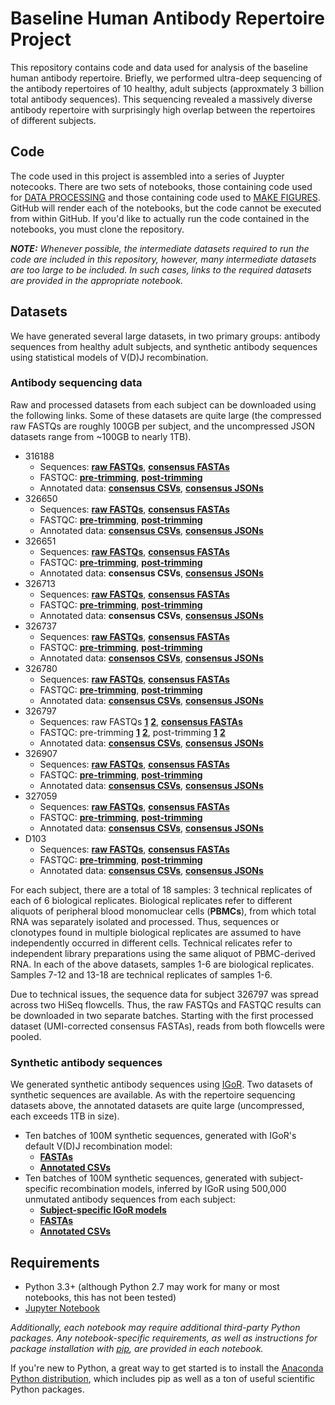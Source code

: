 # Baseline Human Antibody Repertoire Project

This repository contains code and data used for analysis of the baseline human antibody repertoire. Briefly, we performed
ultra-deep sequencing of the antibody repertoires of 10 healthy, adult subjects (approxmately 3 billion total antibody sequences). This sequencing revealed a massively diverse antibody repertoire with surprisingly high overlap between the repertoires of different subjects.

## Code
The code used in this project is assembled into a series of Juypter notecooks. There are two sets of notebooks, those containing code used for [DATA PROCESSING](https://github.com/briney/grp_paper/tree/master/data_processing) and those containing code used to [MAKE FIGURES](https://github.com/briney/grp_paper/tree/master/make_figures). GitHub will render each of the notebooks, but the code cannot be executed from within GitHub. If you'd like to actually run the code contained in the notebooks, you must clone the repository.

**_NOTE:_** *Whenever possible, the intermediate datasets required to run the code are included in this repository, however, many intermediate datasets are too large to be included. In such cases, links to the required datasets are provided in the appropriate notebook.*

## Datasets  
We have generated several large datasets, in two primary groups: antibody sequences from healthy adult subjects, and synthetic antibody sequences using statistical models of V(D)J recombination. 

### Antibody sequencing data
Raw and processed datasets from each subject can be downloaded using the following links. Some of these datasets are quite large (the compressed raw FASTQs are roughly 100GB per subject, and the uncompressed JSON datasets range from ~100GB to nearly 1TB).

  - 316188
    - Sequences: [**raw FASTQs**](http://burtonlab.s3.amazonaws.com/sequencing-data/hiseq_2016-supplement/316188_HNCHNBCXY_raw-fastqs.tar.gz), [**consensus FASTAs**](http://burtonlab.s3.amazonaws.com/sequencing-data/hiseq_2016-supplement/316188_HNCHNBCXY_consensus_UID18-cdr3nt-90_071817.tar.gz)
    - FASTQC: [**pre-trimming**](http://burtonlab.s3.amazonaws.com/sequencing-data/hiseq_2016-supplement/316188_HNCHNBCXY_pre-trimmed-fastqc.tar.gz), [**post-trimming**](http://burtonlab.s3.amazonaws.com/sequencing-data/hiseq_2016-supplement/316188_HNCHNBCXY_post-trimmed-fastqc.tar.gz)
    - Annotated data: [**consensus CSVs**](http://burtonlab.s3.amazonaws.com/sequencing-data/hiseq_2016-supplement/316188_HNCHNBCXY_consensus_UID18-cdr3nt-90_minimal_071817.tar.gz), [**consensus JSONs**](http://burtonlab.s3.amazonaws.com/sequencing-data/hiseq_2016-supplement/316188_HNCHNBCXY_consensus_UID18-cdr3nt-90_json_071817.tar.gz)
  - 326650
    - Sequences: [**raw FASTQs**](http://burtonlab.s3.amazonaws.com/sequencing-data/hiseq_2016-supplement/326650_HCGCYBCXY_raw-fastqs.tar.gz), [**consensus FASTAs**](http://burtonlab.s3.amazonaws.com/sequencing-data/hiseq_2016-supplement/326650_HCGCYBCXY_consensus_UID18-cdr3nt-90_071817.tar.gz)
    - FASTQC: [**pre-trimming**](http://burtonlab.s3.amazonaws.com/sequencing-data/hiseq_2016-supplement/326650_HCGCYBCXY_pre-trimmed-fastqc.tar.gz), [**post-trimming**](http://burtonlab.s3.amazonaws.com/sequencing-data/hiseq_2016-supplement/326650_HCGCYBCXY_post-trimmed-fastqc.tar.gz)
    - Annotated data: [**consensus CSVs**](http://burtonlab.s3.amazonaws.com/sequencing-data/hiseq_2016-supplement/326650_HCGCYBCXY_consensus_UID18-cdr3nt-90_minimal_071817.tar.gz), [**consensus JSONs**](http://burtonlab.s3.amazonaws.com/sequencing-data/hiseq_2016-supplement/326650_HCGCYBCXY_consensus_UID18-cdr3nt-90_json_071817.tar.gz)
  - 326651
    - Sequences: [**raw FASTQs**](http://burtonlab.s3.amazonaws.com/sequencing-data/hiseq_2016-supplement/326651_HC5LVBCXY_raw-fastqs.tar.gz), [**consensus FASTAs**](http://burtonlab.s3.amazonaws.com/sequencing-data/hiseq_2016-supplement/326651_HC5LVBCXY_consensus_UID18-cdr3nt-90_071817.tar.gz)
    - FASTQC: [**pre-trimming**](http://burtonlab.s3.amazonaws.com/sequencing-data/hiseq_2016-supplement/326651_HC5LVBCXY_pre-trimmed-fastqc.tar.gz), [**post-trimming**](http://burtonlab.s3.amazonaws.com/sequencing-data/hiseq_2016-supplement/326651_HC5LVBCXY_post-trimmed-fastqc.tar.gz)
    - Annotated data: **consensus CSVs**, [**consensus JSONs**](http://burtonlab.s3.amazonaws.com/sequencing-data/hiseq_2016-supplement/326651_HC5LVBCXY_consensus_UID18-cdr3nt-90_jsons_071817.tar.gz)
  - 326713
    - Sequences: [**raw FASTQs**](http://burtonlab.s3.amazonaws.com/sequencing-data/hiseq_2016-supplement/326713_HJLLNBCXY_raw-fastqs.tar.gz), [**consensus FASTAs**](http://burtonlab.s3.amazonaws.com/sequencing-data/hiseq_2016-supplement/326713_HJLLNBCXY_consensus_UID18-cdr3nt-90_071817.tar.gz)
    - FASTQC: [**pre-trimming**](http://burtonlab.s3.amazonaws.com/sequencing-data/hiseq_2016-supplement/326713_HJLLNBCXY_pre-trimmed-fastqc.tar.gz), [**post-trimming**](http://burtonlab.s3.amazonaws.com/sequencing-data/hiseq_2016-supplement/326713_HJLLNBCXY_post-trimmed-fastqc.tar.gz)
    - Annotated data: **consensus CSVs**, [**consensus JSONs**](http://burtonlab.s3.amazonaws.com/sequencing-data/hiseq_2016-supplement/326713_HJLLNBCXY_consensus_UID18-cdr3nt-90_jsons_071817.tar.gz)
  - 326737
    - Sequences: [**raw FASTQs**](http://burtonlab.s3.amazonaws.com/sequencing-data/hiseq_2016-supplement/326737_HNKVKBCXY_raw-fastqs.tar.gz), [**consensus FASTAs**](http://burtonlab.s3.amazonaws.com/sequencing-data/hiseq_2016-supplement/326737_HNKVKBCXY_consensus_UID18-cdr3nt-90_071817.tar.gz)
    - FASTQC:  [**pre-trimming**](http://burtonlab.s3.amazonaws.com/sequencing-data/hiseq_2016-supplement/326737_HNKVKBCXY_pre-trimmed-fastqc.tar.gz), [**post-trimming**](http://burtonlab.s3.amazonaws.com/sequencing-data/hiseq_2016-supplement/326737_HNKVKBCXY_post-trimmed-fastqc.tar.gz)
    - Annotated data: [**consensos CSVs**](http://burtonlab.s3.amazonaws.com/sequencing-data/hiseq_2016-supplement/326737_HNKVKBCXY_consensus_UID18-cdr3nt-90_minimal_071817.tar.gz), [**consensus JSONs**](http://burtonlab.s3.amazonaws.com/sequencing-data/hiseq_2016-supplement/326737_HNKVKBCXY_consensus_UID18-cdr3nt-90_json_071817.tar.gz)
  - 326780
    - Sequences: [**raw FASTQs**](http://burtonlab.s3.amazonaws.com/sequencing-data/hiseq_2016-supplement/326780_HLH7KBCXY_raw-fastqs.tar.gz), [**consensus FASTAs**](http://burtonlab.s3.amazonaws.com/sequencing-data/hiseq_2016-supplement/326780_HLH7KBCXY_consensus_UID18-cdr3nt-90_071817.tar.gz)
    - FASTQC:  [**pre-trimming**](http://burtonlab.s3.amazonaws.com/sequencing-data/hiseq_2016-supplement/326780_HLH7KBCXY_pre-trimmed-fastqc.tar.gz), [**post-trimming**](http://burtonlab.s3.amazonaws.com/sequencing-data/hiseq_2016-supplement/326780_HLH7KBCXY_post-trimmed-fastqc.tar.gz)
    - Annotated data: [**consensus CSVs**](http://burtonlab.s3.amazonaws.com/sequencing-data/hiseq_2016-supplement/326780_HLH7KBCXY_consensus_UID18-cdr3nt-90_minimal_071817.tar.gz), [**consensus JSONs**](http://burtonlab.s3.amazonaws.com/sequencing-data/hiseq_2016-supplement/326780_HLH7KBCXY_consensus_UID18-cdr3nt-90_json_071817.tar.gz)
  - 326797
    - Sequences: raw FASTQs [**1**](http://burtonlab.s3.amazonaws.com/sequencing-data/hiseq_2016-supplement/326797_HJLN5BCXY_raw-fastqs.tar.gz) [**2**](http://burtonlab.s3.amazonaws.com/sequencing-data/hiseq_2016-supplement/326797_HCGNLBCXY_raw-fastqs.tar.gz), [**consensus FASTAs**](http://burtonlab.s3.amazonaws.com/sequencing-data/hiseq_2016-supplement/326797_HCGNLBCXY%2BHJLN5BCXY_consensus_UID18-cdr3nt-90_071817.tar.gz)
    - FASTQC: pre-trimming [**1**](http://burtonlab.s3.amazonaws.com/sequencing-data/hiseq_2016-supplement/326797_HJLN5BCXY_pre-trimmed-fastqc.tar.gz) [**2**](http://burtonlab.s3.amazonaws.com/sequencing-data/hiseq_2016-supplement/326797_HCGNLBCXY_pre-trimmed-fastqc.tar.gz), post-trimming [**1**](http://burtonlab.s3.amazonaws.com/sequencing-data/hiseq_2016-supplement/326797_HJLN5BCXY_post-trimmed-fastqc.tar.gz) [**2**](http://burtonlab.s3.amazonaws.com/sequencing-data/hiseq_2016-supplement/326797_HCGNLBCXY_post-trimmed-fastqc.tar.gz)
    - Annotated data: [**consensus CSVs**](http://burtonlab.s3.amazonaws.com/sequencing-data/hiseq_2016-supplement/326797_HCGNLBCXY%2BHJLN5BCXY_consensus_UID18-cdr3nt-90_minimal_071817.tar.gz), [**consensus JSONs**](http://burtonlab.s3.amazonaws.com/sequencing-data/hiseq_2016-supplement/326797_HCGNLBCXY%2BHJLN5BCXY_consensus_UID18-cdr3nt-90_json_071817.tar.gz)
  - 326907
    - Sequences: [**raw FASTQs**](http://burtonlab.s3.amazonaws.com/sequencing-data/hiseq_2016-supplement/326907_HLT33BCXY_raw-fastqs.tar.gz), [**consensus FASTAs**](http://burtonlab.s3.amazonaws.com/sequencing-data/hiseq_2016-supplement/326907_HLT33BCXY_consensus_UID18-cdr3nt-90_071817.tar.gz)
    - FASTQC:  [**pre-trimming**](http://burtonlab.s3.amazonaws.com/sequencing-data/hiseq_2016-supplement/326907_HLT33BCXY_pre-trimmed-fastqc.tar.gz), [**post-trimming**](http://burtonlab.s3.amazonaws.com/sequencing-data/hiseq_2016-supplement/326907_HLT33BCXY_post-trimmed-fastqc.tar.gz)
    - Annotated data: [**consensus CSVs**](http://burtonlab.s3.amazonaws.com/sequencing-data/hiseq_2016-supplement/326907_HLT33BCXY_consensus_UID18-cdr3nt-90_minimal_071817.tar.gz), [**consensus JSONs**](http://burtonlab.s3.amazonaws.com/sequencing-data/hiseq_2016-supplement/326907_HLT33BCXY_consensus_UID18-cdr3nt-90_json_071817.tar.gz)
  - 327059
    - Sequences: [**raw FASTQs**](http://burtonlab.s3.amazonaws.com/sequencing-data/hiseq_2016-supplement/327059_HCGTCBCXY_raw-fastqs.tar.gz), [**consensus FASTAs**](http://burtonlab.s3.amazonaws.com/sequencing-data/hiseq_2016-supplement/327059_HCGTCBCXY_consensus_UID18-cdr3nt-90_071817.tar.gz)
    - FASTQC:  [**pre-trimming**](http://burtonlab.s3.amazonaws.com/sequencing-data/hiseq_2016-supplement/327059_HCGTCBCXY_pre-trimmed-fastqc.tar.gz), [**post-trimming**](http://burtonlab.s3.amazonaws.com/sequencing-data/hiseq_2016-supplement/327059_HCGTCBCXY_post-trimmed-fastqc.tar.gz)
    - Annotated data: [**consensus CSVs**](http://burtonlab.s3.amazonaws.com/sequencing-data/hiseq_2016-supplement/327059_HCGTCBCXY_consensus_UID18-cdr3nt-90_minimal_071817.tar.gz), [**consensus JSONs**](http://burtonlab.s3.amazonaws.com/sequencing-data/hiseq_2016-supplement/327059_HCGTCBCXY_consensus_UID18-cdr3nt-90_json_071817.tar.gz)
  - D103
    - Sequences: [**raw FASTQs**](http://burtonlab.s3.amazonaws.com/sequencing-data/hiseq_2016-supplement/D103_HCGCLBCXY_raw-fastqs.tar.gz), [**consensus FASTAs**](http://burtonlab.s3.amazonaws.com/sequencing-data/hiseq_2016-supplement/D103_HCGCLBCXY_consensus_UID18-cdr3nt-90_071817.tar.gz)
    - FASTQC:  [**pre-trimming**](http://burtonlab.s3.amazonaws.com/sequencing-data/hiseq_2016-supplement/D103_HCGCLBCXY_pre-trimmed-fastqc.tar.gz), [**post-trimming**](http://burtonlab.s3.amazonaws.com/sequencing-data/hiseq_2016-supplement/D103_HCGCLBCXY_post-trimmed-fastqc.tar.gz)
    - Annotated data: [**consensus CSVs**](http://burtonlab.s3.amazonaws.com/sequencing-data/hiseq_2016-supplement/D103_HCGCLBCXY_consensus_UID18-cdr3nt-90_minimal_071817.tar.gz), [**consensus JSONs**](http://burtonlab.s3.amazonaws.com/sequencing-data/hiseq_2016-supplement/D103_HCGCLBCXY_consensus_UID18-cdr3nt-90_json_071817.tar.gz)

For each subject, there are a total of 18 samples: 3 technical replicates of each of 6 biological replicates. Biological replicates refer to different aliquots of peripheral blood monomuclear cells (**PBMCs**), from which total RNA was separately isolated and processed. Thus, sequences or clonotypes found in multiple biological replicates are assumed to have independently occurred in different cells. Technical relicates refer to independent library preparations using the same aliquot of PBMC-derived RNA. In each of the above datasets, samples 1-6 are biological replicates. Samples 7-12 and 13-18 are technical replicates of samples 1-6.

Due to technical issues, the sequence data for subject 326797 was spread across two HiSeq flowcells. Thus, the raw FASTQs and FASTQC results can be downloaded in two separate batches. Starting with the first processed dataset (UMI-corrected consensus FASTAs), reads from both flowcells were pooled.  

### Synthetic antibody sequences 
We generated synthetic antibody sequences using [IGoR](https://github.com/qmarcou/IGoR). Two datasets of synthetic sequences are available. As with the repertoire sequencing datasets above, the annotated datasets are quite large (uncompressed, each exceeds 1TB in size).

  - Ten batches of 100M synthetic sequences, generated with IGoR's default V(D)J recombination model:
    - [**FASTAs**](http://burtonlab.s3.amazonaws.com/GRP_github_data/igor_synthetic_100M_default-model_fastas.tar.gz)
    - [**Annotated CSVs**](http://burtonlab.s3.amazonaws.com/GRP_github_data/synthetic_default-model_minimal.tar.gz)
  - Ten batches of 100M synthetic sequences, generated with subject-specific recombination models, inferred by IGoR using 500,000 unmutated antibody sequences from each subject:
    -  [**Subject-specific IGoR models**](http://burtonlab.s3.amazonaws.com/GRP_github_data/subject-specific_igor_models.tar.gz)
    - [**FASTAs**](http://burtonlab.s3.amazonaws.com/GRP_github_data/igor_synthetic_100M_subject-specific-models_fastas.tar.gz)
    - [**Annotated CSVs**](http://burtonlab.s3.amazonaws.com/GRP_github_data/synthetic_subject-specific-models_minimal.tar.gz)

## Requirements

  - Python 3.3+ (although Python 2.7 may work for many or most notebooks, this has not been tested)
  - [Jupyter Notebook](https://jupyter.org/install)

*Additionally, each notebook may require additional third-party Python packages. Any notebook-specific requirements, as well as instructions for package installation with [pip](https://pip.pypa.io/en/stable/installing/), are provided in each notebook.*

If you're new to Python, a great way to get started is to install the [Anaconda Python distribution](https://www.continuum.io/downloads), which includes pip as well as a ton of useful scientific Python packages.

